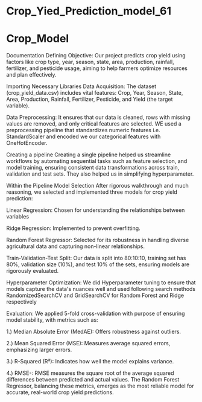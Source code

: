 # Crop_Yied_Prediction_model_61
# Crop_Model
Documentation Defining Objective: Our project predicts crop yield using factors like crop type, year, season, state, area, production, rainfall, fertilizer, and pesticide usage, aiming to help farmers optimize resources and plan effectively.

Importing Necessary Libraries Data Acquisition: The dataset (crop_yield_data.csv) includes vital features: Crop, Year, Season, State, Area, Production, Rainfall, Fertilizer, Pesticide, and Yield (the target variable).

Data Preprocessing: It ensures that our data is cleaned, rows with missing values are removed, and only critical features are selected. WE used a preprocessing pipeline that standardizes numeric features i.e. StandardScaler and encoded we our categorical features with OneHotEncoder.

Creating a pipeline Creating a single pipeline helped us streamline workflows by automating sequential tasks such as feature selection, and model training, ensuring consistent data transformations across train, validation and test sets. They also helped us in simplifying hyperparameter.

Within the Pipeline Model Selection After rigorous walkthrough and much reasoning, we selected and implemented three models for crop yield prediction:

Linear Regression: Chosen for understanding the relationships between variables

Ridge Regression: Implemented to prevent overfitting.

Random Forest Regressor: Selected for its robustness in handling diverse agricultural data and capturing non-linear relationships.

Train-Validation-Test Split: Our data is split into 80:10:10, training set has 80%, validation size (10%), and test 10% of the sets, ensuring models are rigorously evaluated.

Hyperparameter Optimization: We did Hyperparameter tuning to ensure that models capture the data's nuances well and used following search methods RandomizedSearchCV and GridSearchCV for Random Forest and Ridge respectively

Evaluation: We applied 5-fold cross-validation with purpose of ensuring model stability, with metrics such as:

1.) Median Absolute Error (MedAE): Offers robustness against outliers.

2.) Mean Squared Error (MSE): Measures average squared errors, emphasizing larger errors.

3.) R-Squared (R²): Indicates how well the model explains variance.

4.) RMSE-: RMSE measures the square root of the average squared differences between predicted and actual values. The Random Forest Regressor, balancing these metrics, emerges as the most reliable model for accurate, real-world crop yield predictions.
